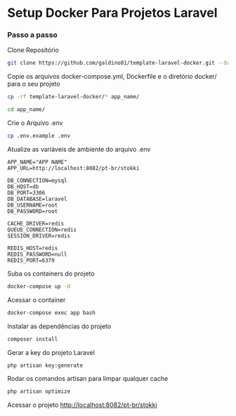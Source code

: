 # Setup Docker Para Projetos Laravel

### Passo a passo
Clone Repositório
```sh
git clone https://github.com/galdino01/template-laravel-docker.git --branch=stokki
```

Copie os arquivos docker-compose.yml, Dockerfile e o diretório docker/ para o seu projeto
```sh
cp -rf template-laravel-docker/* app_name/
```
```sh
cd app_name/
```


Crie o Arquivo .env
```sh
cp .env.example .env
```


Atualize as variáveis de ambiente do arquivo .env
```dosini
APP_NAME="APP NAME"
APP_URL=http://localhost:8082/pt-br/stokki

DB_CONNECTION=mysql
DB_HOST=db
DB_PORT=3306
DB_DATABASE=laravel
DB_USERNAME=root
DB_PASSWORD=root

CACHE_DRIVER=redis
QUEUE_CONNECTION=redis
SESSION_DRIVER=redis

REDIS_HOST=redis
REDIS_PASSWORD=null
REDIS_PORT=6379
```


Suba os containers do projeto
```sh
docker-compose up -d
```


Acessar o container
```sh
docker-compose exec app bash
```


Instalar as dependências do projeto
```sh
composer install
```


Gerar a key do projeto Laravel
```sh
php artisan key:generate
```

Rodar os comandos artisan para limpar qualquer cache
```sh
php artisan optimize
```


Acessar o projeto
[http://localhost:8082/pt-br/stokki](http://localhost:8082/pt-br/stokki)
